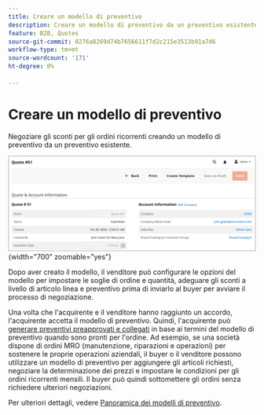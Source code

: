 ```yaml
---
title: Creare un modello di preventivo
description: Creare un modello di preventivo da un preventivo esistente per semplificare la negoziazione dei preventivi per gli ordini ricorrenti.=
feature: B2B, Quotes
source-git-commit: 0276a8269d74b7656611f7d2c215e3513b91a7d6
workflow-type: tm+mt
source-wordcount: '171'
ht-degree: 0%

---
```


# Creare un modello di preventivo

Negoziare gli sconti per gli ordini ricorrenti creando un modello di preventivo da un preventivo esistente.

![Crea modello di preventivo dall&#39;amministratore](./assets/quote-template-create-from-admin.png){width="700" zoomable="yes"}

Dopo aver creato il modello, il venditore può configurare le opzioni del modello per impostare le soglie di ordine e quantità, adeguare gli sconti a livello di articolo linea e preventivo prima di inviarlo al buyer per avviare il processo di negoziazione.

Una volta che l&#39;acquirente e il venditore hanno raggiunto un accordo, l&#39;acquirente accetta il modello di preventivo. Quindi, l&#39;acquirente può [generare preventivi preapprovati e collegati](account-dashboard-my-quote-templates.md) in base ai termini del modello di preventivo quando sono pronti per l&#39;ordine. Ad esempio, se una società dispone di ordini MRO (manutenzione, riparazioni e operazioni) per sostenere le proprie operazioni aziendali, il buyer o il venditore possono utilizzare un modello di preventivo per aggiungere gli articoli richiesti, negoziare la determinazione dei prezzi e impostare le condizioni per gli ordini ricorrenti mensili. Il buyer può quindi sottomettere gli ordini senza richiedere ulteriori negoziazioni.

Per ulteriori dettagli, vedere [Panoramica dei modelli di preventivo](quote-templates-overview.md).
